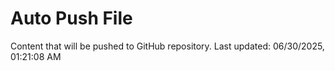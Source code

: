 # Auto Push File

Content that will be pushed to GitHub repository.
Last updated: 06/30/2025, 01:21:08 AM